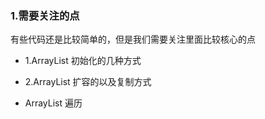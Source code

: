 ### 1.需要关注的点

有些代码还是比较简单的，但是我们需要关注里面比较核心的点

- 1.ArrayList 初始化的几种方式
    

- 2.ArrayList 扩容的以及复制方式

- ArrayList 遍历